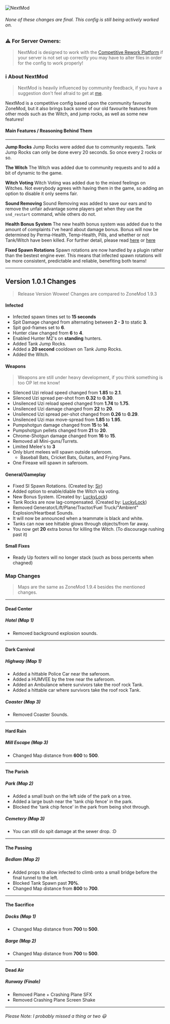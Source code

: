 ![NextMod](https://i.imgur.com/HnT19l1.png)
###### None of these changes are final. This config is still being actively worked on.

### ⚠ For Server Owners:
> NextMod is designed to work with the [Competitive Rework Platform](https://github.com/SirPlease/L4D2-Competitive-Rework) if your server is not set up correctly you may have to alter files in order for the config to work properly!

### ℹ About NextMod
> NextMod is heavily influenced by community feedback, if you have a suggestion don't feel afraid to get at [me](https://steamcommunity.com/id/lonesome-spoon/).
 
NextMod is a competitive config based upon the community favourite ZoneMod, but it also brings back some of our old favourite features from other mods such as the Witch, and jump rocks, as well as some new features!

#### Main Features / Reasoning Behind Them
---
**Jump Rocks** 
Jump Rocks were added due to community requests. Tank Jump Rocks can only be done every 20 seconds. So once every 2 rocks or so.

**The Witch**
The Witch was added due to community requests and to add a bit of dynamic to the game.

**Witch Voting**
 Witch Voting was added due to the mixed feelings on Witches. Not everybody agrees with having them in the game, so adding an option to disable it only seems fair.

**Sound Removing**
Sound Removing was added to save our ears and to remove the unfair advantage some players get when they use the `snd_restart` command, while others do not.

**Health Bonus System**
The new health bonus system was added due to the amount of complaints I've heard about damage bonus. Bonus will now be determined by Perma-Health, Temp-Health, Pills, and whether or not Tank/Witch have been killed. For further detail, please read [here](https://camo.githubusercontent.com/d86c7163fdf887d943947ba2accf7e74c32632e7/68747470733a2f2f692e696d6775722e636f6d2f63517471747a312e706e67) or [here](https://github.com/LuckyServ/sourcemod-plugins/blob/master/source/l4d2_health_temp_bonus.sp)

**Fixed Spawn Rotations**
Spawn rotations are now handled by a plugin rather than the bestest engine ever. This means that infected spawn rotations will be more consistent, predictable and reliable, benefiting both teams!

---
## Version 1.0.1 Changes
> Release Version Wowee! Changes are compared to ZoneMod 1.9.3
#### Infected
* Infected spawn times set to **15 seconds**
* Spit Damage changed from alternating between **2 - 3** to static **3**.
* Spit god-frames set to **6**.
* Hunter claw changed from **6** to **4**.
* Enabled Hunter M2's on **standing** hunters.
* Added Tank Jump Rocks.
* Added a **20 second** cooldown on Tank Jump Rocks.
* Added the Witch.
#### Weapons
> Weapons are still under heavy development, if you think something is too OP let me know!
* Silenced Uzi reload speed changed from **1.85** to **2.1**.
* Silenced Uzi spread per-shot from **0.32** to **0.30**.
* Unsilenced Uzi reload speed changed from **1.74** to **1.75**.
* Unsilenced Uzi damage changed from **22** to **20**.
* Unsilenced Uzi spread per-shot changed from **0.26** to **0.29**.
* Unsilenced Uzi max move-spread from **1.85** to **1.95**.
* Pumpshotgun damage changed from **15** to **14**.
* Pumpshotgun pellets changed from **21** to **20**.
* Chrome-Shotgun damage changed from **16** to **15**.
* Removed all Mini-guns/Turrets.
* Limited Melee's to **3**
* Only blunt melees will spawn outside saferoom.
    * Baseball Bats, Cricket Bats, Guitars, and Frying Pans.
* One Fireaxe will spawn in saferoom.
#### General/Gameplay
* Fixed SI Spawn Rotations. (Created by: [Sir](https://github.com/SirPlease/))
* Added option to enable/diable the Witch via voting.
* New Bonus System. (Created by: [LuckyLock](https://github.com/LuckyServ))
* Tank Rocks are now lag-compensated. (Created by: [LuckyLock](https://github.com/LuckyServ))
* Removed Generator/Lift/Plane/Tractor/Fuel Truck/"Ambient" Explosion/Heartbeat Sounds.
* It will now be announced when a teammate is black and white.
* Tanks can now see hittable glows through objects/from far away.
* You now get **20** extra bonus for killing the Witch. (To discourage rushing past it)
#### Small Fixes
* Ready Up footers will no longer stack (such as boss percents when chagned)
### Map Changes
> Maps are the same as ZoneMod 1.9.4 besides the mentioned changes.
---
#### Dead Center
##### Hotel (Map 1)
* Removed background explosion sounds.
---
#### Dark Carnival
##### Highway (Map 1)
* Added a hittable Police Car near the saferoom.
* Added a HUMVEE by the tree near the saferoom.
* Added an Ambulance where survivors take the roof rock Tank.
* Added a hittable car where survivors take the roof rock Tank.
##### Coaster (Map 3)
* Removed Coaster Sounds.
---
#### Hard Rain
##### Mill Escape (Map 3)
* Changed Map distance from **600** to **500**.
---
#### The Parish
##### Park (Map 2)
* Added a small bush on the left side of the park on a tree.
* Added a large bush near the 'tank chip fence' in the park.
* Blocked the 'tank chip fence' in the park from being shot through.
##### Cemetery (Map 3)
* You can still do spit damage at the sewer drop. :D
---
#### The Passing
##### Bedlam (Map 2)
* Added props to allow infected to climb onto a small bridge before the final tunnel to the left.
* Blocked Tank Spawn past **70%**.
* Changed Map distance from **800** to **700**.
---
#### The Sacrifice
##### Docks (Map 1)
* Changed Map distance from **700** to **500**.
##### Barge (Map 2)
* Changed Map distance from **700** to **500**.
---
#### Dead Air
##### Runway (Finale)
* Removed Plane + Crashing Plane SFX
* Removed Crashing Plane Screen Shake
---
###### Please Note: I probably missed a thing or two 😃
